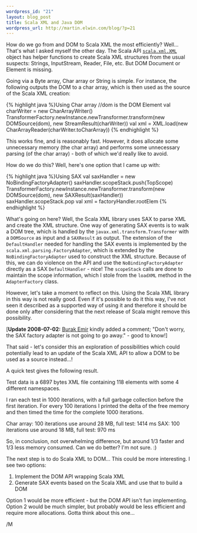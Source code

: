 ```yaml
--- 
wordpress_id: "21"
layout: blog_post
title: Scala XML and Java DOM
wordpress_url: http://martin.elwin.com/blog/?p=21
---
```

How do we go from and DOM to Scala XML the most efficiently? Well... That's what I asked myself the other day. The Scala API <a href="http://www.scala-lang.org/docu/files/api/scala/xml/XML$object.html">`scala.xml.XML`</a> object has helper functions to create Scala XML structures from the usual suspects: Strings, InputStream, Reader, File, etc. But DOM Document or Element is missing.

Going via a Byte array, Char array or String is simple. For instance, the following outputs the DOM to a char array, which is then used as the source of the Scala XML creation:

{% highlight java %}Using Char array
//dom is the DOM Element
val charWriter = new CharArrayWriter()
TransformerFactory.newInstance.newTransformer.transform(new DOMSource(dom), new StreamResult(charWriter))
val xml = XML.load(new CharArrayReader(charWriter.toCharArray))
{% endhighlight %}

This works fine, and is reasonably fast. However, it does allocate some unnecessary memory (the char array) and performs some unnecessary parsing (of the char array) - both of which we'd really like to avoid.

How do we do this? Well, here's one option that I came up with:

{% highlight java %}Using SAX
val saxHandler = new NoBindingFactoryAdapter()
saxHandler.scopeStack.push(TopScope)
TransformerFactory.newInstance.newTransformer.transform(new DOMSource(dom), new SAXResult(saxHandler))
saxHandler.scopeStack.pop
val xml = factoryHandler.rootElem
{% endhighlight %}

What's going on here? Well, the Scala XML library uses SAX to parse XML and create the XML structure. One way of generating SAX events is to walk a DOM tree, which is handled by the `javax.xml.transform.Transformer` with a `DOMSource` as input and a `SAXResult` as output. The extension of the `DefaultHandler` needed for handling the SAX events is implemented by the `scala.xml.parsing.FactoryAdapter`, which is extended by the `NoBindingFactoryAdapter` used to construct the XML structure. Because of this, we can do violence on the API and use the `NoBindingFactoryAdapter` directly as a SAX `DefaultHandler` - nice! The `scopeStack` calls are done to maintain the scope information, which I stole from the `loadXML` method in the `AdapterFactory` class.

However, let's take a moment to reflect on this. Using the Scala XML library in this way is not really good. Even if it's possible to do it this way, I've not seen it described as a supported way of using it and therefore it should be done only after considering that the next release of Scala might remove this possibility.

[<strong>Update 2008-07-02:</strong> <a href="http://burak.emir.googlepages.com/">Burak Emir</a> kindly added a comment; "Don't worry, the SAX factory adapter is not going to go away." - good to know!]

That said - let's consider this an exploration of possibilities which could potentially lead to an update of the Scala XML API to allow a DOM to be used as a source instead...!

A quick test gives the following result.

Test data is a 6897 bytes XML file containing 118 elements with some 4 different namespaces.

I ran each test in 1000 iterations, with a full garbage collection before the first iteration. For every 100 iterations I printed the delta of the free memory and then timed the time for the complete 1000 iterations.

Char array: 100 iterations use around 28 MB, full test: 1414 ms
SAX: 100 iterations use around 18 MB, full test: 970 ms

So, in conclusion, not overwhelming difference, but around 1/3 faster and 1/3 less memory consumed. Can we do better? I'm not sure. :)

The next step is to do Scala XML to DOM... This could be more interesting. I see two options:

<ol>
	<li>Implement the DOM API wrapping Scala XML</li>
	<li>Generate SAX events based on the Scala XML and use that to build a DOM</li>
</ol>

Option 1 would be more efficient - but the DOM API isn't fun implementing. Option 2 would be much simpler, but probably would be less efficient and require more allocations. Gotta think about this one...

/M
